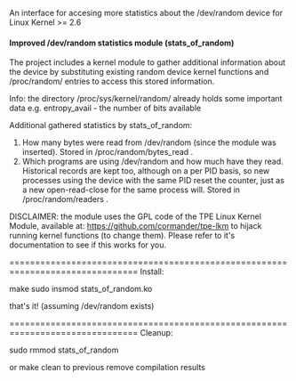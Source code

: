 An interface for accesing more statistics about the /dev/random device
for Linux Kernel >= 2.6

#### Improved /dev/random statistics module (stats_of_random)

The project includes a kernel module to gather additional 
information about the device by substituting existing random device
kernel functions and /proc/random/ entries to access this stored information.

Info: the directory /proc/sys/kernel/random/ already holds some important data
e.g. entropy_avail - the number of bits available

Additional gathered statistics by stats_of_random:

1. How many bytes were read from /dev/random (since the module was inserted).
Stored in /proc/random/bytes_read .
2. Which programs are using /dev/random and how much have they read. 
Historical records are kept too, although on a per PID basis, so new processes using the
device with the same PID reset the counter, just as a new open-read-close for the same process will.
Stored in /proc/random/readers .

DISCLAIMER: the module uses the GPL code of the TPE Linux Kernel Module, available at:
https://github.com/cormander/tpe-lkm to hijack running kernel functions (to change them).
Please refer to it's documentation to see if this works for you.


===============================================================================
Install:

make
sudo insmod stats_of_random.ko

that's it!
(assuming /dev/random exists)

===============================================================================
Cleanup:

sudo rmmod stats_of_random

or make clean to previous remove compilation results
